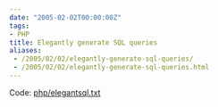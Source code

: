 ```yaml
---
date: "2005-02-02T00:00:00Z"
tags:
- PHP
title: Elegantly generate SQL queries
aliases:
 - /2005/02/02/elegantly-generate-sql-queries/
 - /2005/02/02/elegantly-generate-sql-queries.html
---
```

Code: [php/elegantsql.txt](/wp-content/code/php/elegantsql.txt)